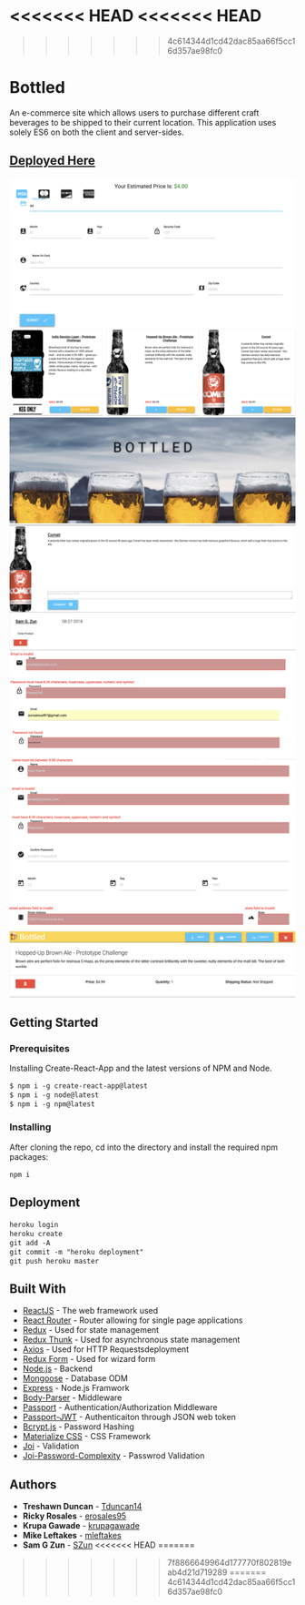 <<<<<<< HEAD
<<<<<<< HEAD
=======
>>>>>>> 4c614344d1cd42dac85aa66f5cc16d357ae98fc0
# Bottled

An e-commerce site which allows users to purchase different craft beverages to be shipped to their current location. This application uses solely ES6 on both the client and server-sides.

## [Deployed Here](https://frozen-harbor-94469.herokuapp.com/)

![](./assets/Checkout.png)
![](./assets/Shop.png)
![](./assets/Homepage.png)
![](./assets/Review.png)
![](./assets/Validation1.png)
![](./assets/Validation2.png)
![](./assets/Validation3.png)
![](./assets/Navbar.png)
![](./assets/Order.png)

## Getting Started

### Prerequisites

Installing Create-React-App and the latest versions of NPM and Node.

```
$ npm i -g create-react-app@latest
$ npm i -g node@latest
$ npm i -g npm@latest
```

### Installing

After cloning the repo, cd into the directory and install the required npm packages:

```
npm i
```

## Deployment

```
heroku login
heroku create
git add -A
git commit -m "heroku deployment"
git push heroku master
```

## Built With

- [ReactJS](https://reactjs.org/) - The web framework used
- [React Router](https://www.npmjs.com/package/react-router-dom) - Router allowing for single page applications
- [Redux](https://redux.js.org/) - Used for state management
- [Redux Thunk](https://github.com/reduxjs/redux-thunk) - Used for asynchronous state management
- [Axios](https://www.npmjs.com/package/axios) - Used for HTTP Requestsdeployment
- [Redux Form](https://redux-form.com/7.4.2/) - Used for wizard form
- [Node.js](https://nodejs.org/en/) - Backend
- [Mongoose](https://mongoosejs.com/) - Database ODM
- [Express](https://expressjs.com/) - Node.js Framwork
- [Body-Parser](https://www.npmjs.com/package/body-parser) - Middleware
- [Passport](http://www.passportjs.org/) - Authentication/Authorization Middleware
- [Passport-JWT](https://github.com/themikenicholson/passport-jwt) - Authenticaiton through JSON web token
- [Bcrypt.js](https://www.npmjs.com/package/bcryptjs) - Password Hashing
- [Materialize CSS](https://materializecss.com/) - CSS Framework
- [Joi](https://www.npmjs.com/package/joi) - Validation
- [Joi-Password-Complexity](https://www.npmjs.com/package/joi-password-complexity) - Passwrod Validation

## Authors

- **Treshawn Duncan** - [Tduncan14](https://github.com/Tduncan14)
- **Ricky Rosales** - [erosales95](https://github.com/erosales95)
- **Krupa Gawade** - [krupagawade](https://github.com/krupagawade)
- **Mike Leftakes** - [mleftakes](https://github.com/mleftakes)
- **Sam G Zun** - [SZun](https://github.com/SZun)
<<<<<<< HEAD
=======

>>>>>>> 7f8866649964d177770f802819eab4d21d719289
=======
>>>>>>> 4c614344d1cd42dac85aa66f5cc16d357ae98fc0
